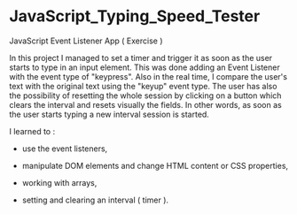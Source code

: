 # JavaScript_Typing_Speed_Tester
JavaScript Event Listener App ( Exercise )

In this project I managed to set a timer and trigger it as soon as the user starts to type in an input element. This was done adding an Event Listener with the event type of "keypress". Also in the real time, I compare the user's text with the original text using the "keyup" event type. The user has also the possibility of resetting the whole session by clicking on a button which clears the interval and resets visually the fields. In other words, as soon as the user starts typing a new interval session is started. 

I learned to : 

- use the event listeners,

- manipulate DOM elements and change HTML content or CSS properties,

- working with arrays,

- setting and clearing an interval ( timer ).